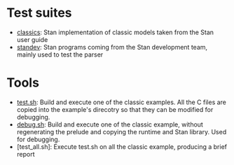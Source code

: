 # Test suites

* [classics](classics): Stan implementation of classic models taken from the Stan user guide
* [standev](standev): Stan programs coming from the Stan development team, mainly used to test the parser

# Tools

* [test.sh](test.sh): Build and execute one of the classic examples. All the C files are copied into the example's direcotry so that they can be modified for debugging.
* [debug.sh](debug.sh): Build and execute one of the classic example, without regenerating the prelude and copying the runtime and Stan library. Used for debugging.
* [test_all.sh]: Execute test.sh on all the classic example, producing a brief report